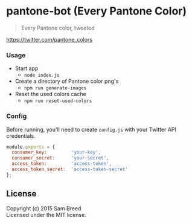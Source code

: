 # pantone-bot (Every Pantone Color)

> Every Pantone color, tweeted

https://twitter.com/pantone_colors

### Usage

* Start app
  * `node index.js`
* Create a directory of Pantone color png's
  * `npm run generate-images`
* Reset the used colors cache
  * `npm run reset-used-colors`

### Config

Before running, you'll need to create `config.js` with your Twitter API credentials.

```javascript
module.exports = {
  consumer_key:         'your-key',
  consumer_secret:      'your-secret',
  access_token:         'access-token',
  access_token_secret:  'access-token-secret'
};
```

## License
Copyright (c) 2015 Sam Breed  
Licensed under the MIT license.

